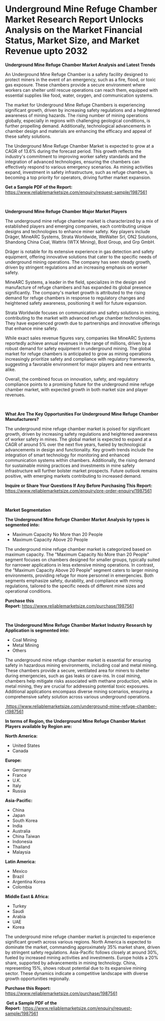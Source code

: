 <p><h1>Underground Mine Refuge Chamber Market Research Report Unlocks Analysis on the Market Financial Status, Market Size, and Market Revenue upto 2032</h1></p><p><strong>Underground Mine Refuge Chamber Market Analysis and Latest Trends</strong></p>
<p><p>An Underground Mine Refuge Chamber is a safety facility designed to protect miners in the event of an emergency, such as a fire, flood, or toxic gas exposure. These chambers provide a secure environment where workers can shelter until rescue operations can reach them, equipped with essential supplies like food, water, oxygen, and communication systems.</p><p>The market for Underground Mine Refuge Chambers is experiencing significant growth, driven by increasing safety regulations and a heightened awareness of mining hazards. The rising number of mining operations globally, especially in regions with challenging geological conditions, is further propelling demand. Additionally, technological advancements in chamber design and materials are enhancing the efficacy and appeal of these safety solutions.</p><p>The Underground Mine Refuge Chamber Market is expected to grow at a CAGR of 13.6% during the forecast period. This growth reflects the industry's commitment to improving worker safety standards and the integration of advanced technologies, ensuring the chambers can effectively respond to various emergency scenarios. As mining activities expand, investment in safety infrastructure, such as refuge chambers, is becoming a top priority for operators, driving further market expansion.</p></p>
<p><strong>Get a Sample PDF of the Report:&nbsp;</strong> <a href="https://www.reliablemarketsize.com/enquiry/request-sample/1987561?utm_campaign=3192&utm_medium=2&utm_source=Github&utm_content=ia&utm_term=12042025&utm_id=underground-mine-refuge-chamber">https://www.reliablemarketsize.com/enquiry/request-sample/1987561</a></p>
<p>&nbsp;</p>
<p><strong>Underground Mine Refuge Chamber Major Market Players</strong></p>
<p><p>The underground mine refuge chamber market is characterized by a mix of established players and emerging companies, each contributing unique designs and technologies to enhance miner safety. Key players include Dräger, MineARC Systems, Strata Worldwide, WeWalter Srl, ON2 Solutions, Shandong China Coal, Wattrix (WTX Mining), Bost Group, and Grp GmbH. </p><p>Dräger is notable for its extensive experience in gas detection and safety equipment, offering innovative solutions that cater to the specific needs of underground mining operations. The company has seen steady growth, driven by stringent regulations and an increasing emphasis on worker safety. </p><p>MineARC Systems, a leader in the field, specializes in the design and manufacture of refuge chambers and has expanded its global presence significantly. The company's market growth is attributed to the rising demand for refuge chambers in response to regulatory changes and heightened safety awareness, positioning it well for future expansion.</p><p>Strata Worldwide focuses on communication and safety solutions in mining, contributing to the market with advanced refuge chamber technologies. They have experienced growth due to partnerships and innovative offerings that enhance mine safety.</p><p>While exact sales revenue figures vary, companies like MineARC Systems reportedly achieve annual revenues in the range of millions, driven by a robust demand for safety equipment in underground mining. The global market for refuge chambers is anticipated to grow as mining operations increasingly prioritize safety and compliance with regulatory frameworks, suggesting a favorable environment for major players and new entrants alike.</p><p>Overall, the combined focus on innovation, safety, and regulatory compliance points to a promising future for the underground mine refuge chamber market, with expected growth in both market size and player revenues.</p></p>
<p>&nbsp;</p>
<p><strong>What Are The Key Opportunities For Underground Mine Refuge Chamber Manufacturers?</strong></p>
<p><p>The underground mine refuge chamber market is poised for significant growth, driven by increasing safety regulations and heightened awareness of worker safety in mines. The global market is expected to expand at a CAGR of around 5% over the next five years, fueled by technological advancements in design and functionality. Key growth trends include the integration of smart technology for monitoring and enhanced communication systems within chambers. Additionally, the rising demand for sustainable mining practices and investments in mine safety infrastructure will further bolster market prospects. Future outlook remains positive, with emerging markets contributing to increased demand.</p></p>
<p><strong>Inquire or Share Your Questions If Any Before Purchasing This Report:</strong> <a href="https://www.reliablemarketsize.com/enquiry/pre-order-enquiry/1987561?utm_campaign=3192&utm_medium=2&utm_source=Github&utm_content=ia&utm_term=12042025&utm_id=underground-mine-refuge-chamber">https://www.reliablemarketsize.com/enquiry/pre-order-enquiry/1987561</a></p>
<p>&nbsp;</p>
<p><strong>Market Segmentation</strong></p>
<p><strong>The Underground Mine Refuge Chamber Market Analysis by types is segmented into:</strong></p>
<p><ul><li>Maximum Capacity No More than 20 People</li><li>Maximum Capacity Above 20 People</li></ul></p>
<p><p>The underground mine refuge chamber market is categorized based on maximum capacity. The "Maximum Capacity No More than 20 People" segment focuses on chambers designed for smaller groups, typically suited for narrower applications in less extensive mining operations. In contrast, the "Maximum Capacity Above 20 People" segment caters to larger mining environments, providing refuge for more personnel in emergencies. Both segments emphasize safety, durability, and compliance with mining regulations, tailored to the specific needs of different mine sizes and operational conditions.</p></p>
<p><strong>Purchase this Report:&nbsp;</strong><a href="https://www.reliablemarketsize.com/purchase/1987561?utm_campaign=3192&utm_medium=2&utm_source=Github&utm_content=ia&utm_term=12042025&utm_id=underground-mine-refuge-chamber">https://www.reliablemarketsize.com/purchase/1987561</a></p>
<p>&nbsp;</p>
<p><strong>The Underground Mine Refuge Chamber Market Industry Research by Application is segmented into:</strong></p>
<p><ul><li>Coal Mining</li><li>Metal Mining</li><li>Others</li></ul></p>
<p><p>The underground mine refuge chamber market is essential for ensuring safety in hazardous mining environments, including coal and metal mining. These chambers provide a secure, ventilated area for miners to shelter during emergencies, such as gas leaks or cave-ins. In coal mining, chambers help mitigate risks associated with methane production, while in metal mining, they are crucial for addressing potential toxic exposures. Additional applications encompass diverse mining scenarios, ensuring a comprehensive safety solution across various underground operations.</p></p>
<p><a href="https://www.reliablemarketsize.com/underground-mine-refuge-chamber-r1987561?utm_campaign=3192&utm_medium=2&utm_source=Github&utm_content=ia&utm_term=12042025&utm_id=underground-mine-refuge-chamber">&nbsp;https://www.reliablemarketsize.com/underground-mine-refuge-chamber-r1987561</a></p>
<p><strong>In terms of Region, the Underground Mine Refuge Chamber Market Players available by Region are:</strong></p>
<p>
    <p> <strong> North America: </strong>
        <ul>
            <li>United States</li>
            <li>Canada</li>
        </ul>
        </p> 
    <p> <strong> Europe: </strong>
        <ul>
            <li>Germany</li>
            <li>France</li>
            <li>U.K.</li>
            <li>Italy</li>
            <li>Russia</li>
        </ul>
        </p> 
    <p> <strong> Asia-Pacific: </strong>
        <ul>
            <li>China</li>
            <li>Japan</li>
            <li>South Korea</li>
            <li>India</li>
            <li>Australia</li>
            <li>China Taiwan</li>
            <li>Indonesia</li>
            <li>Thailand</li>
            <li>Malaysia</li>
        </ul>
        </p> 
    <p> <strong> Latin America: </strong>
        <ul>
            <li>Mexico</li>
            <li>Brazil</li>
            <li>Argentina Korea</li>
            <li>Colombia</li>
        </ul>
        </p> 
    <p> <strong> Middle East & Africa: </strong>
        <ul>
            <li>Turkey</li>
            <li>Saudi</li>
            <li>Arabia</li>
            <li>UAE</li>
            <li>Korea</li>
        </ul>
    </p>
    </p>
<p><p>The underground mine refuge chamber market is projected to experience significant growth across various regions. North America is expected to dominate the market, commanding approximately 35% market share, driven by stringent safety regulations. Asia-Pacific follows closely at around 30%, fueled by increased mining activities and investments. Europe holds a 20% share, supported by advancements in mining technology. China, representing 15%, shows robust potential due to its expansive mining sector. These dynamics indicate a competitive landscape with diverse growth opportunities regionally.</p></p>
<p><strong>Purchase this Report: </strong><a href="https://www.reliablemarketsize.com/purchase/1987561?utm_campaign=3192&utm_medium=2&utm_source=Github&utm_content=ia&utm_term=12042025&utm_id=underground-mine-refuge-chamber">https://www.reliablemarketsize.com/purchase/1987561</a></p>
<p>&nbsp;<strong>Get a Sample PDF of the Report:&nbsp;&nbsp;</strong><a href="https://www.reliablemarketsize.com/enquiry/request-sample/1987561?utm_campaign=3192&utm_medium=2&utm_source=Github&utm_content=ia&utm_term=12042025&utm_id=underground-mine-refuge-chamber">https://www.reliablemarketsize.com/enquiry/request-sample/1987561</a></p>
<p><strong></strong></p>
<p><p></p><p></p><p></p></p>